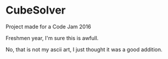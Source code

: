 # CubeSolver
Project made for a Code Jam 2016

Freshmen year, I'm sure this is awfull. 

No, that is not my ascii art, I just thought it was a good addition.
